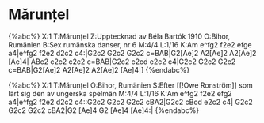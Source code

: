 # Mărunțel

{%abc%}
X:1
T:Mărunțel
Z:Upptecknad av Béla Bartók 1910
O:Bihor, Rumänien
B:Sex rumänska danser, nr 6
M:4/4
L:1/16
K:Am
e^fg2 f2e2 efge a4|e^fg2 f2e2 d2c2 c4:|G2c2 G2c2 G2c2 c=BAB|G2[Ae]2 A2[Ae]2 A2[Ae]2 [Ae]4|
ABc2 c2c2 c2c2 c=BAB|G2c2 c2cd e2c2 c4|G2c2 G2c2 G2c2 c=BAB|G2[Ae]2 A2[Ae]2 A2[Ae]2 [Ae]4|]
{%endabc%}

{%abc%}
X:1
T:Mărunțel
O:Bihor, Rumänien
S:Efter [[!Owe Ronström]] som lärt sig den av ungerska spelmän
M:4/4
L:1/16
K:Am 
e^fg2 f2e2 efg2 a4|e^fg2 f2e2 d2c2 c4::G2c2 G2c2 G2c2 cBA2|G2c2 cBcd e2c2 c4|
G2c2 G2c2 G2c2 cBA2|G2 [Ae]4 G2 [Ae]4 [Ae]4:|
{%endabc%}

